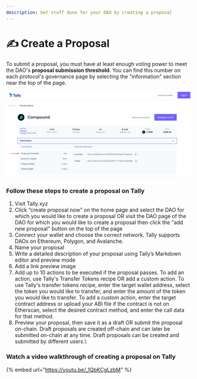 ```yaml
---
description: Get stuff done for your DAO by creating a proposal
---
```


# ✍ Create a Proposal

To submit a proposal, you must have at least enough voting power to meet the DAO's **proposal submission threshold**. You can find this number on each protocol's governance page by selecting the "information" section near the top of the page.

![](<../../.gitbook/assets/image (103).png>)

### Follow these steps to create a proposal on Tally <a href="#c0cd" id="c0cd"></a>

1. Visit Tally.xyz
2. Click “create proposal now” on the home page and select the DAO for which you would like to create a proposal OR visit the DAO page of the DAO for which you would like to create a proposal then click the "add new proposal" button on the top of the page
3. Connect your wallet and choose the correct network. Tally supports DAOs on Ethereum, Polygon, and Avalanche.
4. Name your proposal
5. Write a detailed description of your proposal using Tally’s Markdown editor and preview mode
6. Add a link preview image
7. Add up to 10 actions to be executed if the proposal passes. To add an action, use Tally's Transfer Tokens recipe OR add a custom action. To use Tally's transfer tokens recipe, enter the target wallet address, select the token you would like to transfer, and enter the amount of the token you would like to transfer. To add a custom action, enter the target contract address or upload your ABI file if the contract is not on Etherscan, select the desired contract method, and  enter the call data for that method.
8. Preview your proposal, then save it as a draft OR submit the proposal on-chain. Draft proposals are created off-chain and can later be submitted on-chain at any time. Draft proposals can be created and submitted by different users.\


### Watch a video walkthrough of creating a proposal on Tally <a href="#7d8f" id="7d8f"></a>

{% embed url="https://youtu.be/_1QbKCgLzbM" %}
